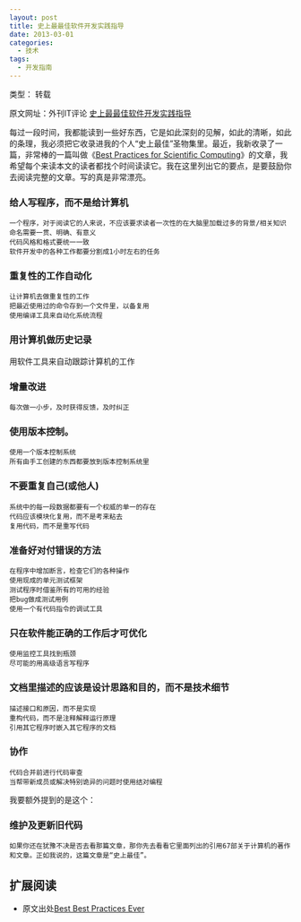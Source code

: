 ```yaml
---
layout: post
title: 史上最最佳软件开发实践指导
date: 2013-03-01
categories:
  - 技术
tags:
  - 开发指南
---
```

类型： 转载

原文网址：外刊IT评论 [史上最最佳软件开发实践指导](http://www.aqee.net/best-best-practices-ever/)

每过一段时间，我都能读到一些好东西，它是如此深刻的见解，如此的清晰，如此的条理，我必须把它收录进我的个人“史上最佳”圣物集里。最近，我新收录了一篇，非常棒的一篇叫做《[Best Practices for Scientific Computing](http://arxiv.org/pdf/1210.0530v3.pdf)》的文章，我希望每个来读本文的读者都找个时间读读它。我在这里列出它的要点，是要鼓励你去阅读完整的文章。写的真是非常漂亮。

### 给人写程序，而不是给计算机

    一个程序，对于阅读它的人来说，不应该要求读者一次性的在大脑里加载过多的背景/相关知识
    命名需要一贯、明确、有意义
    代码风格和格式要统一一致
    软件开发中的各种工作都要分割成1小时左右的任务

### 重复性的工作自动化

    让计算机去做重复性的工作
    把最近使用过的命令存到一个文件里，以备复用
    使用编译工具来自动化系统流程

### 用计算机做历史记录
    
   用软件工具来自动跟踪计算机的工作

### 增量改进

    每次做一小步，及时获得反馈，及时纠正

### 使用版本控制。

    使用一个版本控制系统
    所有由手工创建的东西都要放到版本控制系统里

### 不要重复自己(或他人)

    系统中的每一段数据都要有一个权威的单一的存在
    代码应该模块化复用，而不是考来粘去
    复用代码，而不是重写代码

### 准备好对付错误的方法

    在程序中增加断言，检查它们的各种操作
    使用现成的单元测试框架
    测试程序时借鉴所有的可用的经验
    把bug做成测试用例
    使用一个有代码指令的调试工具

### 只在软件能正确的工作后才可优化

    使用监控工具找到瓶颈
    尽可能的用高级语言写程序

### 文档里描述的应该是设计思路和目的，而不是技术细节

    描述接口和原因，而不是实现
    重构代码，而不是注释解释运行原理
    引用其它程序时嵌入其它程序的文档

### 协作

    代码合并前进行代码审查
    当帮带新成员或解决特别诡异的问题时使用结对编程
    
我要额外提到的是这个：

### 维护及更新旧代码

    如果你还在犹豫不决是否去看那篇文章，那你先去看看它里面列出的引用67部关于计算机的著作和文章。正如我说的，这篇文章是“史上最佳”。


## 扩展阅读

* 原文出处[Best Best Practices Ever](http://server.dzone.com/articles/best-best-practices-ever)

